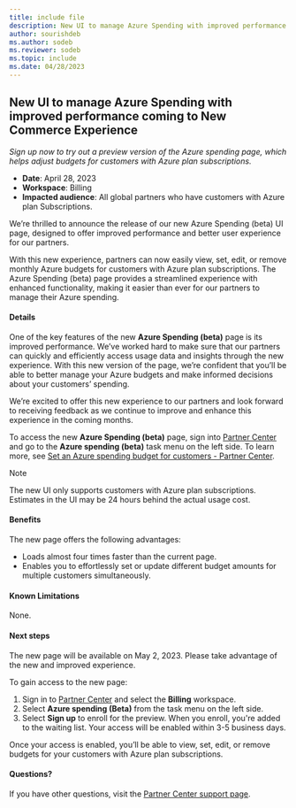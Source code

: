 ```yaml
---
title: include file
description: New UI to manage Azure Spending with improved performance coming to New Commerce Experience 
author: sourishdeb 
ms.author: sodeb
ms.reviewer: sodeb
ms.topic: include
ms.date: 04/28/2023
---
```


## New UI to manage Azure Spending with improved performance coming to New Commerce Experience

*Sign up now to try out a preview version of the Azure spending page, which helps adjust budgets for customers with Azure plan subscriptions.*

- **Date**: April 28, 2023
- **Workspace**: Billing
- **Impacted audience**: All global partners who have customers with Azure plan Subscriptions.

We’re thrilled to announce the release of our new Azure Spending (beta) UI page, designed to offer improved performance and better user experience for our partners.

With this new experience, partners can now easily view, set, edit, or remove monthly Azure budgets for customers with Azure plan subscriptions. The Azure Spending (beta) page provides a streamlined experience with enhanced functionality, making it easier than ever for our partners to manage their Azure spending. 

#### Details

One of the key features of the new **Azure Spending (beta)** page is its improved performance. We’ve worked hard to make sure that our partners can quickly and efficiently access usage data and insights through the new experience. With this new version of the page, we’re confident that you’ll be able to better manage your Azure budgets and make informed decisions about your customers’ spending.

We’re excited to offer this new experience to our partners and look forward to receiving feedback as we continue to improve and enhance this experience in the coming months. 

To access the new **Azure Spending (beta)** page, sign into [Partner Center](https://partner.microsoft.com/dashboard/home) and go to the **Azure spending (beta)** task menu on the left side. To learn more, see [Set an Azure spending budget for customers - Partner Center](../../../set-an-azure-spending-budget-for-your-customers.md).

>[!NOTE]
>The new UI only supports customers with Azure plan subscriptions. Estimates in the UI may be 24 hours behind the actual usage cost.

#### Benefits

The new page offers the following advantages:

- Loads almost four times faster than the current page.
- Enables you to effortlessly set or update different budget amounts for multiple customers simultaneously.

#### Known Limitations

None.

#### Next steps

The new page will be available on May 2, 2023. Please take advantage of the new and improved experience.

To gain access to the new page: 

1. Sign in to [Partner Center](https://partner.microsoft.com/dashboard/home) and select the **Billing** workspace.
1. Select **Azure spending (Beta)** from the task menu on the left side.
1. Select **Sign up** to enroll for the preview. When you enroll, you're added to the waiting list. Your access will be enabled within 3-5 business days. 

Once your access is enabled, you’ll be able to view, set, edit, or remove budgets for your customers with Azure plan subscriptions.

#### Questions?

If you have other questions, visit the [Partner Center support page](https://partner.microsoft.com/support/?stage=1).
